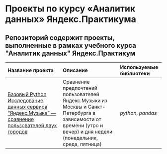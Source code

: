 # Проекты по курсу «Аналитик данных» Яндекс.Практикума

 ## Репозиторий содержит проекты, выполненные в рамках учебного курса "Аналитик данных" Яндекс.Практикум

| Название проекта | Описание | Используемые библиотеки | 
| :---------------------- | :---------------------- | :---------------------- |
| [Базовый Python  Исследование данных сервиса “Яндекс.Музыка” — сравнение пользователей двух городов](https://github.com/novad25/yandex_practikum_projects/blob/main/01.%20Базовый%20Python/1_yandex_music_project.ipynb) | Сравнение предпочтений пользователей Яндекс.Музыки из Москвы и Санкт-Петербурга в зависимости от времени (утро и вечер) и дня недели (понедельник, среда, пятница)| *python*, *pandas* |
